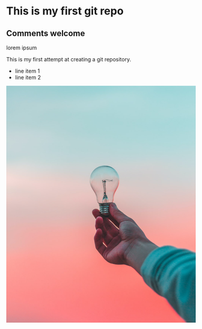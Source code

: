 # This is my first git repo

## Comments welcome

lorem ipsum

This is my first attempt at creating a git repository.

- line item 1
- line item 2

<img src="/images/lightbulb.jpg">